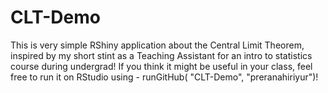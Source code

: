# CLT-Demo
This is very simple RShiny application about the Central Limit Theorem, inspired by my short stint as a Teaching Assistant for an intro to statistics course during undergrad! If you think it might be useful in your class, feel free to run it on RStudio using - runGitHub( "CLT-Demo", "preranahiriyur")! 
